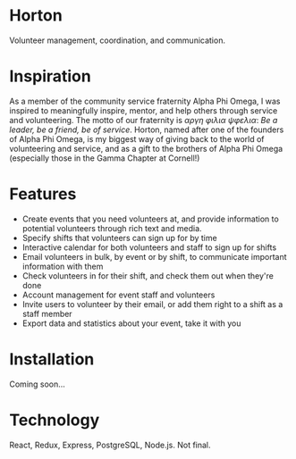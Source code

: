 # Horton
Volunteer management, coordination, and communication.

# Inspiration
As a member of the community service fraternity Alpha Phi Omega, I was inspired to meaningfully inspire, mentor, and help others through service and volunteering. The motto of our fraternity is _αργη φιλια ψφελια_: _Be a leader, be a friend, be of service_. Horton, named after one of the founders of Alpha Phi Omega, is my biggest way of giving back to the world of volunteering and service, and as a gift to the brothers of Alpha Phi Omega (especially those in the Gamma Chapter at Cornell!)

# Features
* Create events that you need volunteers at, and provide information to potential volunteers through rich text and media.
* Specify shifts that volunteers can sign up for by time
* Interactive calendar for both volunteers and staff to sign up for shifts
* Email volunteers in bulk, by event or by shift, to communicate important information with them
* Check volunteers in for their shift, and check them out when they're done
* Account management for event staff and volunteers
* Invite users to volunteer by their email, or add them right to a shift as a staff member
* Export data and statistics about your event, take it with you

# Installation
Coming soon...

# Technology
React, Redux, Express, PostgreSQL, Node.js. Not final.
